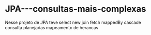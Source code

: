 # JPA---consultas-mais-complexas

Nesse projeto de JPA teve 
select new
join fetch
mappedBy
cascade
consulta planejadas
mapeamento de herancas

